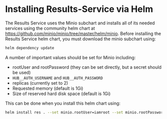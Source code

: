 # Installing Results-Service via Helm
The Results Service uses the Minio subchart and installs all of its needed services using the community helm chart at 
https://github.com/minio/minio/tree/master/helm/minio. Before installing the Results Service helm chart, you must 
download the minio subchart using:
```bash
helm dependency update
```

A number of important values should be set for Minio including:
* rootUser and rootPassword (they can be set directly, but a secret should be used)
* `HUB__AUTH_USERNAME` and `HUB__AUTH_PASSWORD`
* replicas (currently set to 2)
* Requested memory (default is 1Gi)
* Size of reserved hard disk space (default is 1Gi)

This can be done when you install this helm chart using:
```bash
helm install res . --set minio.rootUser=iamroot --set minio.rootPassword=extraSecret --set results.HUB__AUTH_USERNAME=hubuser --set results.HUB__AUTH_PASSWORD=hubpwd --set minio.resources.requests.memory=1Gi --set minio.persistence.size=10Mi
```